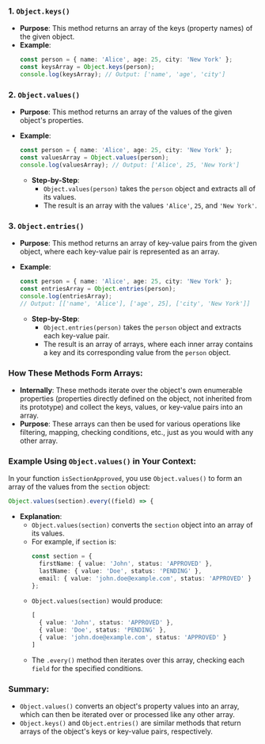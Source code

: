 
### 1. `Object.keys()`
- **Purpose**: This method returns an array of the keys (property names) of the given object.
- **Example**:
   ```typescript
   const person = { name: 'Alice', age: 25, city: 'New York' };
   const keysArray = Object.keys(person);
   console.log(keysArray); // Output: ['name', 'age', 'city']
   ```

### 2. `Object.values()`
- **Purpose**: This method returns an array of the values of the given object's properties.
- **Example**:
   ```typescript
   const person = { name: 'Alice', age: 25, city: 'New York' };
   const valuesArray = Object.values(person);
   console.log(valuesArray); // Output: ['Alice', 25, 'New York']
   ```

   - **Step-by-Step**:
     - `Object.values(person)` takes the `person` object and extracts all of its values.
     - The result is an array with the values `'Alice'`, `25`, and `'New York'`.

### 3. `Object.entries()`
- **Purpose**: This method returns an array of key-value pairs from the given object, where each key-value pair is represented as an array.
- **Example**:
   ```typescript
   const person = { name: 'Alice', age: 25, city: 'New York' };
   const entriesArray = Object.entries(person);
   console.log(entriesArray); 
   // Output: [['name', 'Alice'], ['age', 25], ['city', 'New York']]
   ```

   - **Step-by-Step**:
     - `Object.entries(person)` takes the `person` object and extracts each key-value pair.
     - The result is an array of arrays, where each inner array contains a key and its corresponding value from the `person` object.

### How These Methods Form Arrays:
- **Internally**: These methods iterate over the object's own enumerable properties (properties directly defined on the object, not inherited from its prototype) and collect the keys, values, or key-value pairs into an array.
- **Purpose**: These arrays can then be used for various operations like filtering, mapping, checking conditions, etc., just as you would with any other array.

### Example Using `Object.values()` in Your Context:
In your function `isSectionApproved`, you use `Object.values()` to form an array of the values from the `section` object:
```typescript
Object.values(section).every((field) => {
```
- **Explanation**:
  - `Object.values(section)` converts the `section` object into an array of its values.
  - For example, if `section` is:
    ```typescript
    const section = {
      firstName: { value: 'John', status: 'APPROVED' },
      lastName: { value: 'Doe', status: 'PENDING' },
      email: { value: 'john.doe@example.com', status: 'APPROVED' }
    };
    ```
  - `Object.values(section)` would produce:
    ```typescript
    [
      { value: 'John', status: 'APPROVED' },
      { value: 'Doe', status: 'PENDING' },
      { value: 'john.doe@example.com', status: 'APPROVED' }
    ]
    ```
  - The `.every()` method then iterates over this array, checking each `field` for the specified conditions.

### Summary:
- `Object.values()` converts an object's property values into an array, which can then be iterated over or processed like any other array.
- `Object.keys()` and `Object.entries()` are similar methods that return arrays of the object's keys or key-value pairs, respectively.